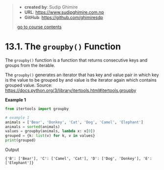 > - **created by**: Sudip Ghimire
> - **URL**: https://www.sudipghimire.com.np
> - **GitHub**: https://github.com/ghimiresdp
>
> [go to course contents](https://github.com/ghimiresdp/pythrone/)

# 13.1. The `groupby()` Function


The `groupby()` function is a function that returns consecutive keys and groups from the iterable.

The `groupby()` generates an iterator that has key and value pair in which key is the value to be grouped by and value is the iterator again which contains grouped value.
Source: https://docs.python.org/3/library/itertools.html#itertools.groupby

**Example 1**
```python
from itertools import groupby

# example 1
animals = ['Bear', 'Donkey', 'Cat', 'Dog', 'Camel', 'Elephant']
animals = sorted(animals)
values = groupby(animals, lambda x: x[0])
grouped = {k: list(v) for k, v in values}
print(grouped)
```

Output
```
{'B': ['Bear'], 'C': ['Camel', 'Cat'], 'D': ['Dog', 'Donkey'], 'E': ['Elephant']}
```
